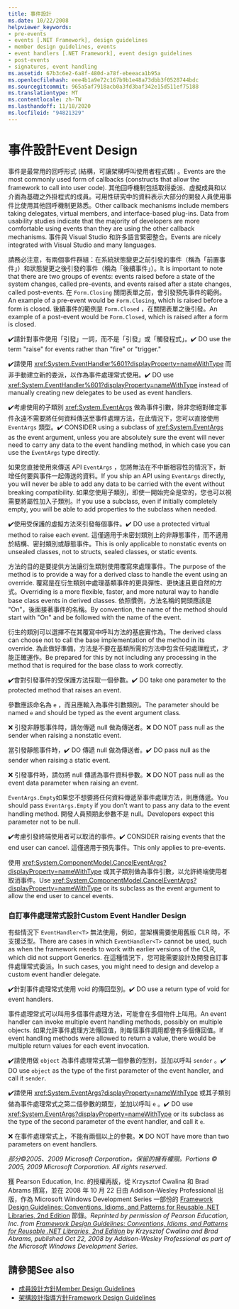 ```yaml
---
title: 事件設計
ms.date: 10/22/2008
helpviewer_keywords:
- pre-events
- events [.NET Framework], design guidelines
- member design guidelines, events
- event handlers [.NET Framework], event design guidelines
- post-events
- signatures, event handling
ms.assetid: 67b3c6e2-6a8f-480d-a78f-ebeeaca1b95a
ms.openlocfilehash: eee4b1a9e72c167b9b1e48a73dbb3f0528744bdc
ms.sourcegitcommit: 965a5af7918acb0a3fd3baf342e15d511ef75188
ms.translationtype: MT
ms.contentlocale: zh-TW
ms.lasthandoff: 11/18/2020
ms.locfileid: "94821329"
---
```

# <a name="event-design"></a><span data-ttu-id="a0247-102">事件設計</span><span class="sxs-lookup"><span data-stu-id="a0247-102">Event Design</span></span>
<span data-ttu-id="a0247-103">事件是最常用的回呼形式 (結構，可讓架構呼叫使用者程式碼) 。</span><span class="sxs-lookup"><span data-stu-id="a0247-103">Events are the most commonly used form of callbacks (constructs that allow the framework to call into user code).</span></span> <span data-ttu-id="a0247-104">其他回呼機制包括取得委派、虛擬成員和以介面為基礎之外掛程式的成員。可用性研究中的資料表示大部分的開發人員使用事件比使用其他回呼機制更熟悉。</span><span class="sxs-lookup"><span data-stu-id="a0247-104">Other callback mechanisms include members taking delegates, virtual members, and interface-based plug-ins. Data from usability studies indicate that the majority of developers are more comfortable using events than they are using the other callback mechanisms.</span></span> <span data-ttu-id="a0247-105">事件與 Visual Studio 和許多語言緊密整合。</span><span class="sxs-lookup"><span data-stu-id="a0247-105">Events are nicely integrated with Visual Studio and many languages.</span></span>

 <span data-ttu-id="a0247-106">請務必注意，有兩個事件群組：在系統狀態變更之前引發的事件（稱為「前置事件」）和狀態變更之後引發的事件（稱為「後續事件」）。</span><span class="sxs-lookup"><span data-stu-id="a0247-106">It is important to note that there are two groups of events: events raised before a state of the system changes, called pre-events, and events raised after a state changes, called post-events.</span></span> <span data-ttu-id="a0247-107">在 `Form.Closing` 關閉表單之前，會引發預先事件的範例。</span><span class="sxs-lookup"><span data-stu-id="a0247-107">An example of a pre-event would be `Form.Closing`, which is raised before a form is closed.</span></span> <span data-ttu-id="a0247-108">後續事件的範例是 `Form.Closed` ，在關閉表單之後引發。</span><span class="sxs-lookup"><span data-stu-id="a0247-108">An example of a post-event would be `Form.Closed`, which is raised after a form is closed.</span></span>

 <span data-ttu-id="a0247-109">✔️請針對事件使用「引發」一詞，而不是「引發」或「觸發程式」。</span><span class="sxs-lookup"><span data-stu-id="a0247-109">✔️ DO use the term "raise" for events rather than "fire" or "trigger."</span></span>

 <span data-ttu-id="a0247-110">✔️請使用 <xref:System.EventHandler%601?displayProperty=nameWithType> 而非手動建立新的委派，以作為事件處理常式使用。</span><span class="sxs-lookup"><span data-stu-id="a0247-110">✔️ DO use <xref:System.EventHandler%601?displayProperty=nameWithType> instead of manually creating new delegates to be used as event handlers.</span></span>

 <span data-ttu-id="a0247-111">✔️考慮使用的子類別 <xref:System.EventArgs> 做為事件引數，除非您絕對確定事件永遠不需要將任何資料傳送至事件處理方法，在此情況下，您可以直接使用 `EventArgs` 類型。</span><span class="sxs-lookup"><span data-stu-id="a0247-111">✔️ CONSIDER using a subclass of <xref:System.EventArgs> as the event argument, unless you are absolutely sure the event will never need to carry any data to the event handling method, in which case you can use the `EventArgs` type directly.</span></span>

 <span data-ttu-id="a0247-112">如果您直接使用來傳送 API `EventArgs` ，您將無法在不中斷相容性的情況下，新增任何要與事件一起傳送的資料。</span><span class="sxs-lookup"><span data-stu-id="a0247-112">If you ship an API using `EventArgs` directly, you will never be able to add any data to be carried with the event without breaking compatibility.</span></span> <span data-ttu-id="a0247-113">如果您使用子類別，即使一開始完全是空的，您也可以視需要將屬性加入子類別。</span><span class="sxs-lookup"><span data-stu-id="a0247-113">If you use a subclass, even if initially completely empty, you will be able to add properties to the subclass when needed.</span></span>

 <span data-ttu-id="a0247-114">✔️使用受保護的虛擬方法來引發每個事件。</span><span class="sxs-lookup"><span data-stu-id="a0247-114">✔️ DO use a protected virtual method to raise each event.</span></span> <span data-ttu-id="a0247-115">這僅適用于未密封類別上的非靜態事件，而不適用於結構、密封類別或靜態事件。</span><span class="sxs-lookup"><span data-stu-id="a0247-115">This is only applicable to nonstatic events on unsealed classes, not to structs, sealed classes, or static events.</span></span>

 <span data-ttu-id="a0247-116">方法的目的是要提供方法讓衍生類別使用覆寫來處理事件。</span><span class="sxs-lookup"><span data-stu-id="a0247-116">The purpose of the method is to provide a way for a derived class to handle the event using an override.</span></span> <span data-ttu-id="a0247-117">覆寫是在衍生類別中處理基類事件的更具彈性、更快速且更自然的方式。</span><span class="sxs-lookup"><span data-stu-id="a0247-117">Overriding is a more flexible, faster, and more natural way to handle base class events in derived classes.</span></span> <span data-ttu-id="a0247-118">依照慣例，方法名稱的開頭應該是 "On"，後面接著事件的名稱。</span><span class="sxs-lookup"><span data-stu-id="a0247-118">By convention, the name of the method should start with "On" and be followed with the name of the event.</span></span>

 <span data-ttu-id="a0247-119">衍生的類別可以選擇不在其覆寫中呼叫方法的基底實作為。</span><span class="sxs-lookup"><span data-stu-id="a0247-119">The derived class can choose not to call the base implementation of the method in its override.</span></span> <span data-ttu-id="a0247-120">為此做好準備，方法是不要在基類所需的方法中包含任何處理程式，才能正確運作。</span><span class="sxs-lookup"><span data-stu-id="a0247-120">Be prepared for this by not including any processing in the method that is required for the base class to work correctly.</span></span>

 <span data-ttu-id="a0247-121">✔️會對引發事件的受保護方法採取一個參數。</span><span class="sxs-lookup"><span data-stu-id="a0247-121">✔️ DO take one parameter to the protected method that raises an event.</span></span>

 <span data-ttu-id="a0247-122">參數應該命名為 `e` ，而且應輸入為事件引數類別。</span><span class="sxs-lookup"><span data-stu-id="a0247-122">The parameter should be named `e` and should be typed as the event argument class.</span></span>

 <span data-ttu-id="a0247-123">❌ 引發非靜態事件時，請勿傳遞 null 做為傳送者。</span><span class="sxs-lookup"><span data-stu-id="a0247-123">❌ DO NOT pass null as the sender when raising a nonstatic event.</span></span>

 <span data-ttu-id="a0247-124">當引發靜態事件時，✔️ DO 傳遞 null 做為傳送者。</span><span class="sxs-lookup"><span data-stu-id="a0247-124">✔️ DO pass null as the sender when raising a static event.</span></span>

 <span data-ttu-id="a0247-125">❌ 引發事件時，請勿將 null 傳遞為事件資料參數。</span><span class="sxs-lookup"><span data-stu-id="a0247-125">❌ DO NOT pass null as the event data parameter when raising an event.</span></span>

 <span data-ttu-id="a0247-126">`EventArgs.Empty`如果您不想要將任何資料傳遞至事件處理方法，則應傳遞。</span><span class="sxs-lookup"><span data-stu-id="a0247-126">You should pass `EventArgs.Empty` if you don’t want to pass any data to the event handling method.</span></span> <span data-ttu-id="a0247-127">開發人員預期此參數不是 null。</span><span class="sxs-lookup"><span data-stu-id="a0247-127">Developers expect this parameter not to be null.</span></span>

 <span data-ttu-id="a0247-128">✔️考慮引發終端使用者可以取消的事件。</span><span class="sxs-lookup"><span data-stu-id="a0247-128">✔️ CONSIDER raising events that the end user can cancel.</span></span> <span data-ttu-id="a0247-129">這僅適用于預先事件。</span><span class="sxs-lookup"><span data-stu-id="a0247-129">This only applies to pre-events.</span></span>

 <span data-ttu-id="a0247-130">使用 <xref:System.ComponentModel.CancelEventArgs?displayProperty=nameWithType> 或其子類別做為事件引數，以允許終端使用者取消事件。</span><span class="sxs-lookup"><span data-stu-id="a0247-130">Use <xref:System.ComponentModel.CancelEventArgs?displayProperty=nameWithType> or its subclass as the event argument to allow the end user to cancel events.</span></span>

### <a name="custom-event-handler-design"></a><span data-ttu-id="a0247-131">自訂事件處理常式設計</span><span class="sxs-lookup"><span data-stu-id="a0247-131">Custom Event Handler Design</span></span>
 <span data-ttu-id="a0247-132">有些情況下 `EventHandler<T>` 無法使用，例如，當架構需要使用舊版 CLR 時，不支援泛型。</span><span class="sxs-lookup"><span data-stu-id="a0247-132">There are cases in which `EventHandler<T>` cannot be used, such as when the framework needs to work with earlier versions of the CLR, which did not support Generics.</span></span> <span data-ttu-id="a0247-133">在這種情況下，您可能需要設計及開發自訂事件處理常式委派。</span><span class="sxs-lookup"><span data-stu-id="a0247-133">In such cases, you might need to design and develop a custom event handler delegate.</span></span>

 <span data-ttu-id="a0247-134">✔️針對事件處理常式使用 void 的傳回型別。</span><span class="sxs-lookup"><span data-stu-id="a0247-134">✔️ DO use a return type of void for event handlers.</span></span>

 <span data-ttu-id="a0247-135">事件處理常式可以叫用多個事件處理方法，可能會在多個物件上叫用。</span><span class="sxs-lookup"><span data-stu-id="a0247-135">An event handler can invoke multiple event handling methods, possibly on multiple objects.</span></span> <span data-ttu-id="a0247-136">如果允許事件處理方法傳回值，則每個事件調用都會有多個傳回值。</span><span class="sxs-lookup"><span data-stu-id="a0247-136">If event handling methods were allowed to return a value, there would be multiple return values for each event invocation.</span></span>

 <span data-ttu-id="a0247-137">✔️請使用做 `object` 為事件處理常式第一個參數的型別，並加以呼叫 `sender` 。</span><span class="sxs-lookup"><span data-stu-id="a0247-137">✔️ DO use `object` as the type of the first parameter of the event handler, and call it `sender`.</span></span>

 <span data-ttu-id="a0247-138">✔️請使用 <xref:System.EventArgs?displayProperty=nameWithType> 或其子類別做為事件處理常式之第二個參數的類型，並加以呼叫 `e` 。</span><span class="sxs-lookup"><span data-stu-id="a0247-138">✔️ DO use <xref:System.EventArgs?displayProperty=nameWithType> or its subclass as the type of the second parameter of the event handler, and call it `e`.</span></span>

 <span data-ttu-id="a0247-139">❌ 在事件處理常式上，不能有兩個以上的參數。</span><span class="sxs-lookup"><span data-stu-id="a0247-139">❌ DO NOT have more than two parameters on event handlers.</span></span>

 <span data-ttu-id="a0247-140">*部分©2005、2009 Microsoft Corporation。保留的擁有權限。*</span><span class="sxs-lookup"><span data-stu-id="a0247-140">*Portions © 2005, 2009 Microsoft Corporation. All rights reserved.*</span></span>

 <span data-ttu-id="a0247-141">獲 Pearson Education, Inc. 的授權再版，從 Krzysztof Cwalina 和 Brad Abrams 撰寫，並在 2008 年 10 月 22 日由 Addison-Wesley Professional 出版，作為 Microsoft Windows Development Series 一部份的 [Framework Design Guidelines: Conventions, Idioms, and Patterns for Reusable .NET Libraries, 2nd Edition](https://www.informit.com/store/framework-design-guidelines-conventions-idioms-and-9780321545619) 節錄。</span><span class="sxs-lookup"><span data-stu-id="a0247-141">*Reprinted by permission of Pearson Education, Inc. from [Framework Design Guidelines: Conventions, Idioms, and Patterns for Reusable .NET Libraries, 2nd Edition](https://www.informit.com/store/framework-design-guidelines-conventions-idioms-and-9780321545619) by Krzysztof Cwalina and Brad Abrams, published Oct 22, 2008 by Addison-Wesley Professional as part of the Microsoft Windows Development Series.*</span></span>

## <a name="see-also"></a><span data-ttu-id="a0247-142">請參閱</span><span class="sxs-lookup"><span data-stu-id="a0247-142">See also</span></span>

- [<span data-ttu-id="a0247-143">成員設計方針</span><span class="sxs-lookup"><span data-stu-id="a0247-143">Member Design Guidelines</span></span>](member.md)
- [<span data-ttu-id="a0247-144">架構設計指導方針</span><span class="sxs-lookup"><span data-stu-id="a0247-144">Framework Design Guidelines</span></span>](index.md)
